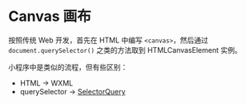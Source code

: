 # Canvas 画布
按照传统 Web 开发，首先在 HTML 中编写 `<canvas>`，然后通过 `document.querySelector()` 之类的方法取到 HTMLCanvasElement 实例。

小程序中是类似的流程，但有些区别：
- HTML -> WXML
- querySelector -> [SelectorQuery](https://developers.weixin.qq.com/miniprogram/dev/api/wxml/SelectorQuery.html)

